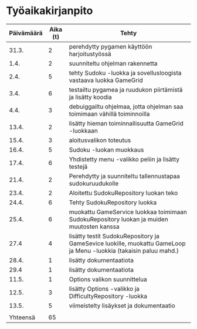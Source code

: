 # Työaikakirjanpito


| Päivämäärä | Aika (t) | Tehty |
|----------- |----------|-------|
| 31.3.      | 2        | perehdytty pygamen käyttöön harjoitustyössä |
| 1.4.       | 2        | suunniteltu ohjelman rakennetta |
| 2.4.       | 5        | tehty Sudoku -luokka ja sovellusloogista vastaava luokka GameGrid |
| 3.4.       | 6        | testailtu pygamea ja ruudukon piirtämistä ja lisätty koodia |
| 4.4.       | 3        | debuiggailtu ohjelmaa, jotta ohjelman saa toimimaan vähillä toiminnoilla |
| 13.4.      | 2        | lisätty hieman toiminnallisuutta GameGrid -luokkaan |
| 15.4.      | 3        | aloitusvalikon toteutus |
| 16.4.      | 5        | Sudoku -luokan muokkaus |
| 17.4.      | 6        | Yhdistetty menu -valikko peliin ja lisätty testejä |
| 21.4.      | 2        | Perehdytty ja suunniteltu tallennustapaa sudokuruudukolle  |
| 23.4.      | 2        | Aloitettu SudokuRepository luokan teko  |
| 24.4.      | 6        |  Tehty SudokuRepository luokka  |
| 25.4.      | 6        | muokattu GameService luokkaa toimimaan SudokuRepository luokan ja muiden muutosten kanssa |
| 27.4       | 4        | lisätty testit SudokuRepository ja GameSevice luokille, muokattu GameLoop ja Menu -luokkia (takaisin paluu mahd.) |
| 28.4.      | 1        | lisätty dokumentaatiota      |
| 29.4       | 1        | lisätty dokumentaatiota      |
| 11.5.      | 1        | Options valikon suunnittelua      |
| 12.5.      | 3        | lisätty Options -valikko ja DifficultyRepository -luokka      |
|  13.5.     |  5       |  viimeistelty lisäykset ja dokumentaatio     |
|            |          |       |
|  Yhteensä  | 65       |       |

